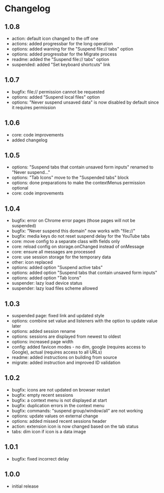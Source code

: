 # Changelog

## 1.0.8

- action: default icon changed to the off one
- actions: added progressbar for the long operation
- options: added warning for the "Suspend file:// tabs" option
- options: added progressbar for the Migrate process
- readme: added the "Suspend file:// tabs" option
- suspended: added "Set keyboard shortcuts" link

## 1.0.7

- bugfix: file:// permission cannot be requested
- options: added "Suspend local files" option
- options: "Never suspend unsaved data" is now disabled by default since it requires permission

## 1.0.6

- core: code improvements
- added changelog

## 1.0.5

- options: "Suspend tabs that contain unsaved form inputs" renamed to "Never suspend..."
- options: "Tab Icons" move to the "Suspended tabs" block
- options: done preparations to make the contextMenus permission optional
- core: code improvements

## 1.0.4

- bugfix: error on Chrome error pages (those pages will not be suspended)
- bugfix: "Never suspend this domain" now works with "file://"
- bugfix: media keys do not reset suspend delay for the YouTube tabs
- core: move config to a separate class with fields only
- core: reload config on storage.onChanged instead of onMessage
- core: ensure all messages are processed
- core: use session storage for the temporary data
- other: icon replaced
- options: added option "Suspend active tabs"
- options: added option "Suspend tabs that contain unsaved form inputs"
- options: added option "Tab Icons"
- suspender: lazy load device status
- suspender: lazy load files scheme allowed

## 1.0.3

- suspended page: fixed link and updated style
- options: combine set value and listeners with the option to update value later
- options: added session rename
- options: sessions are displayed from newest to oldest
- options: increased page width
- config: added favicon modes - no dim, google (requires access to Google), actual (requires access to all URLs)
- readme: added instructions on building from source
- migrate: added instruction and improved ID validation

## 1.0.2

- bugfix: icons are not updated on browser restart
- bugfix: empty recent sessions
- bugfix: a context menu is not displayed at start
- bugfix: duplication errors in the context menu
- bugfix: commands: "suspend group/window/all" are not working
- options: update values on external change
- options: added missed recent sessions header
- action: extension icon is now changed based on the tab status
- tabs: dim icon if icon is a data image

## 1.0.1

- bugfix: fixed incorrect delay

## 1.0.0

- initial release